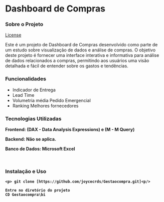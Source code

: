 # Dashboard de Compras
### Sobre o Projeto

[License](https://github.com/joycecrds/Gestaocompra?tab=MIT-1-ov-file#readme
)

Este é um projeto de Dashboard de Compras desenvolvido como parte de um estudo sobre visualização de dados e análise de compras. O objetivo deste projeto é fornecer uma interface interativa e informativa para análise de dados relacionados a compras, permitindo aos usuários uma visão detalhada e fácil de entender sobre os gastos e tendências.

### Funcionalidades
- Indicador de Entrega
- Lead Time
- Volumetria média Pedido Emergencial
- Ranking Melhores fornecedores <b/>


### Tecnologias Utilizadas
<p>Frontend: (DAX - Data Analysis Expressions) e (M - M Query)<p/>
<p>Backend: Não se aplica. <p/>
<p>Banco de Dados: Microsoft Excel <p/><br/>

### Instalação e Uso
```
<p> git clone [https://github.com/joycecrds/Gestaocompra.git]<p/>
```
```
Entre no diretório do projeto
CD Gestaocompra\bi

```
